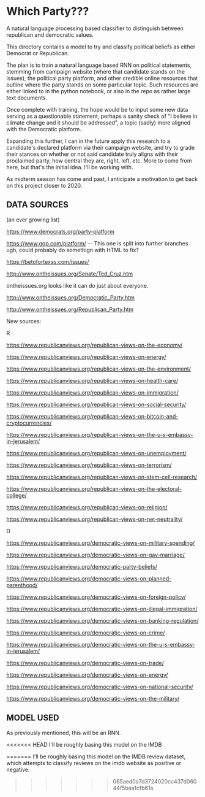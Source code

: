 Which Party???
==============

A natural language processing based classifier to distinguish between republican and democratic values. 

This directory contains a model to try and classify political beliefs as either Democrat or Republican. 

The plan is to train a natural language based RNN on political statements, stemming from campaign website (where that candidate stands on the issues), the political party platform, and other credible online resources that outline where the party stands on some particular topic. Such resources are either linked to in the python notebook, or also in the repo as rather large text documents. 

Once complete with training, the hope would be to input some new data serving as a questionable statement, perhaps a sanity check of "I believe in climate change and it should be addressed", a topic (sadly) more aligned with the Democratic platform. 

Expanding this further, I can in the future apply this research to a candidate's declared platform via their campaign website, and try to grade their stances on whether or not said candidate truly aligns with their proclaimed party, how central they are, right, left, etc. More to come from here, but that's the initial idea. I'll be working with.


As midterm season has come and past, I anticipate a motivation to get back on this project closer to 2020. 


DATA SOURCES
------------
(an ever growing list)


https://www.democrats.org/party-platform

https://www.gop.com/platform/ -- This one is split into further branches ugh, could probably do somethign with HTML to fix? 

https://betofortexas.com/issues/


http://www.ontheissues.org/Senate/Ted_Cruz.htm

ontheissues.org looks like it can do just about everyone. 


http://www.ontheissues.org/Democratic_Party.htm

http://www.ontheissues.org/Republican_Party.htm


New sources:

R

https://www.republicanviews.org/republican-views-on-the-economy/

https://www.republicanviews.org/republican-views-on-energy/

https://www.republicanviews.org/republican-views-on-the-environment/

https://www.republicanviews.org/republican-views-on-health-care/

https://www.republicanviews.org/republican-views-on-immigration/

https://www.republicanviews.org/republican-views-on-social-security/

https://www.republicanviews.org/republican-views-on-bitcoin-and-cryptocurrencies/

https://www.republicanviews.org/republican-views-on-the-u-s-embassy-in-jerusalem/

https://www.republicanviews.org/republican-views-on-unemployment/

https://www.republicanviews.org/republican-views-on-terrorism/

https://www.republicanviews.org/republican-views-on-stem-cell-research/

https://www.republicanviews.org/republican-views-on-the-electoral-college/

https://www.republicanviews.org/republican-views-on-religion/

https://www.republicanviews.org/republican-views-on-net-neutrality/


D

https://www.republicanviews.org/democratic-views-on-military-spending/

https://www.republicanviews.org/democratic-views-on-gay-marriage/

https://www.republicanviews.org/democratic-party-beliefs/

https://www.republicanviews.org/democratic-views-on-planned-parenthood/

https://www.republicanviews.org/democratic-views-on-foreign-policy/

https://www.republicanviews.org/democratic-views-on-illegal-immigration/

https://www.republicanviews.org/democratic-views-on-banking-regulation/

https://www.republicanviews.org/democratic-views-on-crime/


https://www.republicanviews.org/democratic-views-on-the-u-s-embassy-in-jerusalem/


https://www.republicanviews.org/democratic-views-on-trade/

https://www.republicanviews.org/democratic-views-on-energy/

https://www.republicanviews.org/democratic-views-on-national-security/

https://www.republicanviews.org/democratic-views-on-the-military/

MODEL USED
-----------

As previously mentioned, this will be an RNN. 

<<<<<<< HEAD
I'll be roughly basing this model on the IMDB 


=======
I'll be roughly basing this model on the IMDB review dataset, which attempts to classify reviews on the imdb website as positive or negative. 
>>>>>>> 065aed0a7d3724020cc437d06044f5baa1cfb61a
